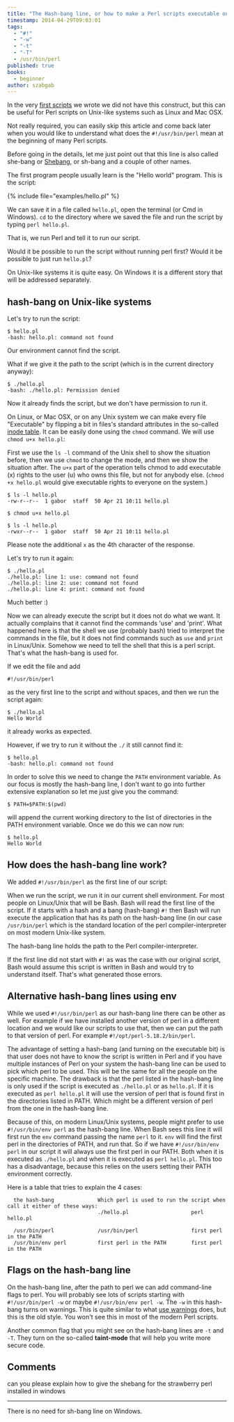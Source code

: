 ```yaml
---
title: "The Hash-bang line, or how to make a Perl scripts executable on Linux"
timestamp: 2014-04-29T09:03:01
tags:
  - "#!"
  - "-w"
  - "-t"
  - "-T"
  - /usr/bin/perl
published: true
books:
  - beginner
author: szabgab
---
```



In the very [first scripts](/installing-perl-and-getting-started) we wrote we
did not have this construct, but this can be useful for Perl scripts on Unix-like systems such as Linux and Mac OSX.

Not really required, you can easily skip this article and come back later when you would like to understand what does
the `#!/usr/bin/perl` mean at the beginning of many Perl scripts.


Before going in the details, let me just point out that this line is also called she-bang or 
[Shebang](https://en.wikipedia.org/wiki/Shebang_(Unix)), or sh-bang and a couple of other names.

The first program people usually learn is the "Hello world" program. This is the script:

{% include file="examples/hello.pl" %}

We can save it in a file called `hello.pl`, open the terminal (or Cmd in Windows). `cd` to the directory where we saved the file
and run the script by typing `perl hello.pl`.

That is, we run Perl and tell it to run our script.


Would it be possible to run the script without running perl first? Would it be possible to just run `hello.pl`?

On Unix-like systems it is quite easy. On Windows it is a different story that will be addressed separately.

## hash-bang on Unix-like systems

Let's try to run the script:

```
$ hello.pl
-bash: hello.pl: command not found
```

Our environment cannot find the script.

What if we give it the path to the script (which is in the current directory anyway):

```
$ ./hello.pl
-bash: ./hello.pl: Permission denied
```

Now it already finds the script, but we don't have permission to run it.

On Linux, or Mac OSX, or on any Unix system we can make every file "Executable" by flipping a bit in files's standard attributes
in the so-called [inode table](https://en.wikipedia.org/wiki/Inode).
It can be easily done using the `chmod` command. We will use `chmod u+x hello.pl`:

First we use the `ls -l` command of the Unix shell to show the situation before,
then we use `chmod` to change the mode,
and then we show the situation after.
The `u+x` part of the operation tells chmod to add executable (x) rights to the user (u) who owns this file,
but not for anybody else. (`chmod +x hello.pl` would give executable rights to everyone on the system.)

```
$ ls -l hello.pl
-rw-r--r--  1 gabor  staff  50 Apr 21 10:11 hello.pl

$ chmod u+x hello.pl 

$ ls -l hello.pl 
-rwxr--r--  1 gabor  staff  50 Apr 21 10:11 hello.pl
```

Please note the additional `x` as the 4th character of the response.

Let's try to run it again:

```
$ ./hello.pl 
./hello.pl: line 1: use: command not found
./hello.pl: line 2: use: command not found
./hello.pl: line 4: print: command not found
```

Much better :)

Now we can already execute the script but it does not do what we want. It actually complains that it cannot
find the commands 'use' and 'print'. What happened here is that the shell we use (probably bash) tried
to interpret the commands in the file, but it does not find commands such as `use` and `print`
in Linux/Unix. Somehow we need to tell the shell that this is a perl script. That's what the hash-bang is used for.

If we edit the file and add

```
#!/usr/bin/perl
```

as the very first line to the script and without spaces, and then we run the script again:

```
$ ./hello.pl 
Hello World
```

it already works as expected.

However, if we try to run it without the `./` it still cannot find it:

```
$ hello.pl
-bash: hello.pl: command not found
```

In order to solve this we need to change the `PATH` environment variable. As our focus
is mostly the hash-bang line, I don't want to go into further extensive explanation so let me just give you the command:

```
$ PATH=$PATH:$(pwd)
```

will append the current working directory to the list of directories in the PATH environment variable.
Once we do this we can now run:

```
$ hello.pl
Hello World
```

## How does the hash-bang line work?

We added `#!/usr/bin/perl` as the first line of our script:

When we run the script, we run it in our current shell environment. For most people on Linux/Unix that will be Bash.
Bash will read the first line of the script. If it starts with a hash and a bang (hash-bang) `#!`
then Bash will run execute the application that has its path on the hash-bang line (in our case `/usr/bin/perl`
which is the standard location of the perl compiler-interpreter on most modern Unix-like system.

The hash-bang line holds the path to the Perl compiler-interpreter.

If the first line did not start with `#!` as was the case with our original script, Bash would assume this
script is written in Bash and would try to understand itself. That's what generated those errors.

## Alternative hash-bang lines using env

While we used `#!/usr/bin/perl` as our hash-bang line there can be other as well. For example if we have installed
another version of perl in a different location and we would like our scripts to use that, then we can put the path
to that version of perl. For example `#!/opt/perl-5.18.2/bin/perl`.

The advantage of setting a hash-bang (and turning on the executable bit) is that user does not
have to know the script is written in Perl and if you have multiple instances of Perl on your system
the hash-bang line can be used to pick which perl to be used. This will be the same for all the
people on the specific machine.
The drawback is that the perl listed in the hash-bang line is only used if the script is executed as
`./hello.pl` or as `hello.pl`.
If it is executed as `perl hello.pl` it will use the version of perl that is found first in the
directories listed in PATH.  Which might be a different version of perl from the one in the hash-bang line.

Because of this, on modern Linux/Unix systems, people might prefer to use `#!/usr/bin/env perl`
as the hash-bang line. When Bash sees this line it will first run the `env` command passing the name
`perl` to it. `env` will find the first perl in the directories of PATH, and run that.
So if we have `#!/usr/bin/env perl` in our script it will always use the first perl in our PATH.
Both when it is executed as `./hello.pl` and when it is executed as `perl hello.pl`.
This too has a disadvantage, because this relies on the users setting their PATH environment correctly.

Here is a table that tries to explain the 4 cases:

```
  the hash-bang              Which perl is used to run the script when call it either of these ways:
                             ./hello.pl                    perl hello.pl

  /usr/bin/perl              /usr/bin/perl                 first perl in the PATH
  /usr/bin/env perl          first perl in the PATH        first perl in the PATH
```


## Flags on the hash-bang line

On the hash-bang line, after the path to perl we can add command-line flags to perl.
You will probably see lots of scripts starting with `#!/usr/bin/perl -w` or
maybe `#!/usr/bin/env perl -w`.
The `-w` in this hash-bang turns on warnings. This is quite similar to what
[use warnings](/installing-perl-and-getting-started) does, but this is the old style.
You won't see this in most of the modern Perl scripts.

Another common flag that you might see on the hash-bang lines are `-t` and `-T`. They
turn on the so-called **taint-mode** that will help you write more secure code.

## Comments

can you please explain how to give the shebang for the strawberry perl installed in windows

---
There is no need for sh-bang line on Windows.

